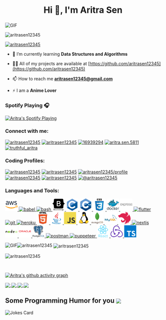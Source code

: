 <h1 align="center">Hi 👋, I'm Aritra Sen</h1>
<div>
  <img align="middle" alt="GIF" src="https://readme-typing-svg.herokuapp.com?font=Garamond&color=%23FF176E&size=30&lines=I'm+a+Ethusiastic+Dev%F0%9F%94%B4;I'm+a+Full+Stack+Dev%F0%9F%92%BB;I'm+a+MERN+Stack+Dev%F0%9F%98%8E"/>
</div>

<p align="left"> <img src="https://komarev.com/ghpvc/?username=aritrasen12345&label=Profile%20views&color=0e56b4&style=flat-square" alt="aritrasen12345" /> </p>

<p align="left"> <a href="https://github.com/ryo-ma/github-profile-trophy"><img src="https://github-profile-trophy.vercel.app/?username=aritrasen12345" alt="aritrasen12345" /></a> </p>

- 🌱 I’m currently learning **Data Structures and Algorithms**

- 👨‍💻 All of my projects are available at [https://github.com/aritrasen12345](https://github.com/aritrasen12345)

- 📫 How to reach me **aritrasen12345@gmail.com**

- ⚡ I am a **Anime Lover**

### Spotify Playing 🎧
[<img src="https://novatorem-one-bay.vercel.app/api/spotify" alt="Aritra's Spotify Playing" width="350" />](https://open.spotify.com/user/31lxrbokk27xwh33mcx6nizoytra)

<h3 align="left">Connect with me:</h3>
<p align="left">
<a href="https://twitter.com/aritrasen12345" target="blank"><img align="center" src="https://raw.githubusercontent.com/rahuldkjain/github-profile-readme-generator/master/src/images/icons/Social/twitter.svg" alt="aritrasen12345" height="30" width="40" /></a>
<a href="https://www.linkedin.com/in/aritrasen12345/" target="blank"><img align="center" src="https://raw.githubusercontent.com/rahuldkjain/github-profile-readme-generator/master/src/images/icons/Social/linked-in-alt.svg" alt="aritrasen12345" height="30" width="40" /></a>
<a href="https://stackoverflow.com/users/16939294" target="blank"><img align="center" src="https://raw.githubusercontent.com/rahuldkjain/github-profile-readme-generator/master/src/images/icons/Social/stack-overflow.svg" alt="16939294" height="30" width="40" /></a>
<a href="https://fb.com/aritra.sen.5811" target="blank"><img align="center" src="https://raw.githubusercontent.com/rahuldkjain/github-profile-readme-generator/master/src/images/icons/Social/facebook.svg" alt="aritra.sen.5811" height="30" width="40" /></a>
<a href="https://instagram.com/aritrasen12345" target="blank"><img align="center" src="https://raw.githubusercontent.com/rahuldkjain/github-profile-readme-generator/master/src/images/icons/Social/instagram.svg" alt="truthful_aritra" height="30" width="40" /></a>
<h3 align="left">Coding Profiles:</h3>
<p align="left">
 
</p>
<a href="https://www.leetcode.com/aritrasen12345" target="blank"><img align="center" src="https://raw.githubusercontent.com/rahuldkjain/github-profile-readme-generator/master/src/images/icons/Social/leet-code.svg" alt="aritrasen12345" height="30" width="40" /></a>
<a href="https://www.codechef.com/users/aritrasen12345" target="blank"><img align="center" src="https://cdn.jsdelivr.net/npm/simple-icons@3.1.0/icons/codechef.svg" alt="aritrasen12345" height="30" width="40" /></a>
<a href="https://auth.geeksforgeeks.org/user/aritrasen12345/profile" target="blank"><img align="center" src="https://raw.githubusercontent.com/rahuldkjain/github-profile-readme-generator/master/src/images/icons/Social/geeks-for-geeks.svg" alt="aritrasen12345/profile" height="30" width="40" /></a>
<a href="https://www.hackerrank.com/aritrasen12345" target="blank"><img align="center" src="https://raw.githubusercontent.com/rahuldkjain/github-profile-readme-generator/master/src/images/icons/Social/hackerrank.svg" alt="aritrasen12345" height="30" width="40" /></a>
<a href="https://codeforces.com/profile/aritrasen12345" target="blank"><img align="center" src="https://cdn.jsdelivr.net/npm/simple-icons@3.0.1/icons/codeforces.svg" alt="aritrasen12345" height="30" width="40" /></a>
<a href="https://www.hackerearth.com/@aritrasen12345" target="blank"><img align="center" src="https://raw.githubusercontent.com/rahuldkjain/github-profile-readme-generator/master/src/images/icons/Social/hackerearth.svg" alt="@aritrasen12345" height="30" width="40" /></a>


<h3 align="left">Languages and Tools:</h3>
<p align="left"> <a href="https://aws.amazon.com" target="_blank" rel="noreferrer"> <img src="https://raw.githubusercontent.com/devicons/devicon/master/icons/amazonwebservices/amazonwebservices-original-wordmark.svg" alt="aws" width="40" height="40"/> </a> <a href="https://babeljs.io/" target="_blank" rel="noreferrer"> <img src="https://www.vectorlogo.zone/logos/babeljs/babeljs-icon.svg" alt="babel" width="40" height="40"/> </a> <a href="https://www.gnu.org/software/bash/" target="_blank" rel="noreferrer"> <img src="https://www.vectorlogo.zone/logos/gnu_bash/gnu_bash-icon.svg" alt="bash" width="40" height="40"/> </a> <a href="https://getbootstrap.com" target="_blank" rel="noreferrer"> <img src="https://raw.githubusercontent.com/devicons/devicon/master/icons/bootstrap/bootstrap-plain-wordmark.svg" alt="bootstrap" width="40" height="40"/> </a> <a href="https://www.cprogramming.com/" target="_blank" rel="noreferrer"> <img src="https://raw.githubusercontent.com/devicons/devicon/master/icons/c/c-original.svg" alt="c" width="40" height="40"/> </a> <a href="https://www.w3schools.com/cpp/" target="_blank" rel="noreferrer"> <img src="https://raw.githubusercontent.com/devicons/devicon/master/icons/cplusplus/cplusplus-original.svg" alt="cplusplus" width="40" height="40"/> </a> <a href="https://www.w3schools.com/css/" target="_blank" rel="noreferrer"> <img src="https://raw.githubusercontent.com/devicons/devicon/master/icons/css3/css3-original-wordmark.svg" alt="css3" width="40" height="40"/> </a> <a href="https://www.docker.com/" target="_blank" rel="noreferrer"> <img src="https://raw.githubusercontent.com/devicons/devicon/master/icons/docker/docker-original-wordmark.svg" alt="docker" width="40" height="40"/> </a> <a href="https://expressjs.com" target="_blank" rel="noreferrer"> <img src="https://raw.githubusercontent.com/devicons/devicon/master/icons/express/express-original-wordmark.svg" alt="express" width="40" height="40"/> </a> <a href="https://flutter.dev" target="_blank" rel="noreferrer"> <img src="https://www.vectorlogo.zone/logos/flutterio/flutterio-icon.svg" alt="flutter" width="40" height="40"/> </a> <a href="https://git-scm.com/" target="_blank" rel="noreferrer"> <img src="https://www.vectorlogo.zone/logos/git-scm/git-scm-icon.svg" alt="git" width="40" height="40"/> </a> <a href="https://heroku.com" target="_blank" rel="noreferrer"> <img src="https://www.vectorlogo.zone/logos/heroku/heroku-icon.svg" alt="heroku" width="40" height="40"/> </a> <a href="https://www.w3.org/html/" target="_blank" rel="noreferrer"> <img src="https://raw.githubusercontent.com/devicons/devicon/master/icons/html5/html5-original-wordmark.svg" alt="html5" width="40" height="40"/> </a> <a href="https://www.java.com" target="_blank" rel="noreferrer"> <img src="https://raw.githubusercontent.com/devicons/devicon/master/icons/java/java-original.svg" alt="java" width="40" height="40"/> </a> <a href="https://developer.mozilla.org/en-US/docs/Web/JavaScript" target="_blank" rel="noreferrer"> <img src="https://raw.githubusercontent.com/devicons/devicon/master/icons/javascript/javascript-original.svg" alt="javascript" width="40" height="40"/> </a> <a href="https://www.linux.org/" target="_blank" rel="noreferrer"> <img src="https://raw.githubusercontent.com/devicons/devicon/master/icons/linux/linux-original.svg" alt="linux" width="40" height="40"/> </a> <a href="https://www.mongodb.com/" target="_blank" rel="noreferrer"> <img src="https://raw.githubusercontent.com/devicons/devicon/master/icons/mongodb/mongodb-original-wordmark.svg" alt="mongodb" width="40" height="40"/> </a> <a href="https://www.mysql.com/" target="_blank" rel="noreferrer"> <img src="https://raw.githubusercontent.com/devicons/devicon/master/icons/mysql/mysql-original-wordmark.svg" alt="mysql" width="40" height="40"/> </a> <a href="https://nestjs.com/" target="_blank" rel="noreferrer"> <img src="https://raw.githubusercontent.com/devicons/devicon/master/icons/nestjs/nestjs-plain.svg" alt="nestjs" width="40" height="40"/> </a> <a href="https://nextjs.org/" target="_blank" rel="noreferrer"> <img src="https://cdn.worldvectorlogo.com/logos/nextjs-2.svg" alt="nextjs" width="40" height="40"/> </a> <a href="https://nodejs.org" target="_blank" rel="noreferrer"> <img src="https://raw.githubusercontent.com/devicons/devicon/master/icons/nodejs/nodejs-original-wordmark.svg" alt="nodejs" width="40" height="40"/> </a> <a href="https://www.oracle.com/" target="_blank" rel="noreferrer"> <img src="https://raw.githubusercontent.com/devicons/devicon/master/icons/oracle/oracle-original.svg" alt="oracle" width="40" height="40"/> </a> <a href="https://www.postgresql.org" target="_blank" rel="noreferrer"> <img src="https://raw.githubusercontent.com/devicons/devicon/master/icons/postgresql/postgresql-original-wordmark.svg" alt="postgresql" width="40" height="40"/> </a> <a href="https://postman.com" target="_blank" rel="noreferrer"> <img src="https://www.vectorlogo.zone/logos/getpostman/getpostman-icon.svg" alt="postman" width="40" height="40"/> </a> <a href="https://github.com/puppeteer/puppeteer" target="_blank" rel="noreferrer"> <img src="https://www.vectorlogo.zone/logos/pptrdev/pptrdev-official.svg" alt="puppeteer" width="40" height="40"/> </a> <a href="https://reactjs.org/" target="_blank" rel="noreferrer"> <img src="https://raw.githubusercontent.com/devicons/devicon/master/icons/react/react-original-wordmark.svg" alt="react" width="40" height="40"/> </a> <a href="https://redux.js.org" target="_blank" rel="noreferrer"> <img src="https://raw.githubusercontent.com/devicons/devicon/master/icons/redux/redux-original.svg" alt="redux" width="40" height="40"/> </a> <a href="https://www.typescriptlang.org/" target="_blank" rel="noreferrer"> <img src="https://raw.githubusercontent.com/devicons/devicon/master/icons/typescript/typescript-original.svg" alt="typescript" width="40" height="40"/> </a> </p>
<div>
  <img align="left" alt="GIF" src="https://github.com/aritrasen12345/aritrasen12345/blob/output/github-contribution-grid-snake.svg"/>
</div>
<div>

<p><img align="left" src="https://github-readme-stats-lime-pi.vercel.app/api/top-langs?username=aritrasen12345&show_icons=true&theme=dark&locale=en&layout=compact" alt="aritrasen12345" /></p>

<p>&nbsp;<img align="center" src="https://github-readme-stats-lime-pi.vercel.app/api?username=aritrasen12345&show_icons=true&theme=dark&locale=en" alt="aritrasen12345" /></p>

<!-- [![Aritra's GitHub stats](https://github-readme-stats-lime-pi.vercel.app/api?username=aritrasen12345&show_icons=true&theme=radical)
![Aritra's GitHub stats](https://github-readme-stats-lime-pi.vercel.app/api?username=aritrasen12345&show_icons=true&theme=radical)](url) -->
<!-- 
<p><img align="left" src="https://github-readme-stats-lime-pi.vercel.app/api/top-langs?username=aritrasen12345&show_icons=true&theme=dark&locale=en&layout=compact" alt="aritrasen12345" /></p>](url) -->

<p><img align="center" src="https://github-readme-streak-stats.herokuapp.com/?user=aritrasen12345&theme=dark" alt="aritrasen12345" /></p>

</a>
<br/>
  
  [![Aritra's github activity graph](https://github-readme-activity-graph.vercel.app/graph?username=aritrasen12345&bg_color=d1e3ff&color=4c529e&line=4c529e&point=297a85&area=true&hide_border=true)](https://github.com/ashutosh00710/github-readme-activity-graph)
<div>
  <a href="https://github.com/aritrasen12345/github-user-analytic">
    <img align="center" src="https://github-readme-stats-lime-pi.vercel.app/api/pin/?username=aritrasen12345&theme=highcontrast&repo=github-user-analytics" />
  </a>
  <a href="https://github.com/aritrasen12345/ecommerce-webapp">
    <img align="center" src="https://github-readme-stats-lime-pi.vercel.app/api/pin/?username=aritrasen12345&theme=highcontrast&repo=ecommerce-webapp" />
  </a>
  <a href="https://github.com/aritrasen12345/personality_quiz_app">
    <img align="center" src="https://github-readme-stats-lime-pi.vercel.app/api/pin/?username=aritrasen12345&theme=highcontrast&repo=personality_quiz_app" />
  </a>
  <a href="https://github.com/aritrasen12345/aritrasen12345-portfolio">
    <img align="center" src="https://github-readme-stats-lime-pi.vercel.app/api/pin/?username=aritrasen12345&theme=highcontrast&repo=aritrasen12345-portfolio" />
  </a>
</div>

<h2> Some Programming Humor for you <img align ='center' src='https://media2.giphy.com/media/UQDSBzfyiBKvgFcSTw/giphy.gif?cid=ecf05e47p3cd513axbek3f56ti3jzizq8hincw20jauyyfyw&rid=giphy.gif' width = '32px'></h2>

![Jokes Card](https://readme-jokes.vercel.app/api?theme=highcontrast)
